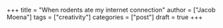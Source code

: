 +++
title = "When rodents ate my internet connection"
author = ["Jacob Moena"]
tags = ["creativity"]
categories = ["post"]
draft = true
+++
